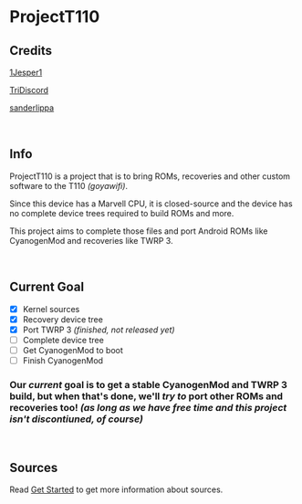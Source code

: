 # ProjectT110
## Credits
<a href="https://github.com/1Jesper1" title="1Jesper1 on GitHub">1Jesper1</a>

<a href="https://github.com/TriDiscord" title="TriDiscord on GitHub">TriDiscord</a>

<a href="https://github.com/sanderlippa" title="sanderlippa on GitHub">sanderlippa</a>

<br>

## Info
ProjectT110 is a project that is to bring ROMs, recoveries and other custom software to the T110 *(goyawifi)*.

Since this device has a Marvell CPU, it is closed-source and the device has no complete device trees required to build ROMs and more.

This project aims to complete those files and port Android ROMs like CyanogenMod and recoveries like TWRP 3.

<br>

## Current Goal
- [x] Kernel sources
- [x] Recovery device tree
- [x] Port TWRP 3 *(finished, not released yet)*
- [ ] Complete device tree
- [ ] Get CyanogenMod to boot
- [ ] Finish CyanogenMod

### Our *current* goal is to get a stable CyanogenMod and TWRP 3 build, but when that's done, we'll *try to* port other ROMs and recoveries too! *(as long as we have free time and this project isn't discontiuned, of course)*

<br>

## Sources
Read <a href="GetStarted.md" title="Get Started">Get Started</a> to get more information about sources.
